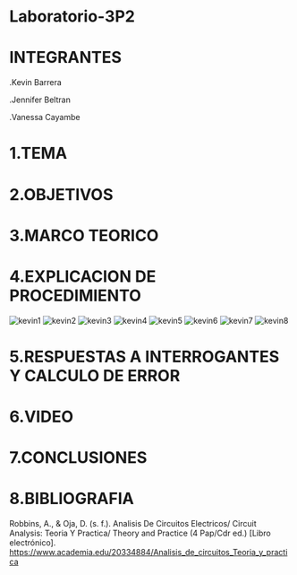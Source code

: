 # Laboratorio-3P2

# INTEGRANTES
.Kevin Barrera

.Jennifer Beltran

.Vanessa Cayambe


# 1.TEMA
# 2.OBJETIVOS
# 3.MARCO TEORICO
# 4.EXPLICACION DE PROCEDIMIENTO 

![kevin1](https://user-images.githubusercontent.com/84421020/127946079-0c8a62e8-81d3-415b-8e84-7b244c0f1015.jpg)
![kevin2](https://user-images.githubusercontent.com/84421020/127946091-dae435c5-53b6-474e-a662-9b907f215ab2.jpg)
![kevin3](https://user-images.githubusercontent.com/84421020/127946106-24d42ec8-28b7-4428-b408-008925b9e714.jpg)
![kevin4](https://user-images.githubusercontent.com/84421020/127946123-503539fe-a314-4872-a756-186193d6efde.jpg)
![kevin5](https://user-images.githubusercontent.com/84421020/127946135-fab65504-4564-4997-80d7-94973827b4e0.jpg)
![kevin6](https://user-images.githubusercontent.com/84421020/127946143-9cff9fc6-cb58-40b8-887d-777be78bfe21.jpg)
![kevin7](https://user-images.githubusercontent.com/84421020/127946156-3d7c3c8b-5775-4098-98ef-73a723ff161d.jpg)
![kevin8](https://user-images.githubusercontent.com/84421020/127946198-0b95bbb6-9f56-4bdc-a94c-17c0f67a386a.jpg)

# 5.RESPUESTAS A INTERROGANTES Y CALCULO DE ERROR
# 6.VIDEO
# 7.CONCLUSIONES 
# 8.BIBLIOGRAFIA
Robbins, A., & Oja, D. (s. f.). Analisis De Circuitos Electricos/ Circuit Analysis: Teoria Y Practica/ Theory and Practice (4 Pap/Cdr ed.) [Libro electrónico]. https://www.academia.edu/20334884/Analisis_de_circuitos_Teoria_y_practica
